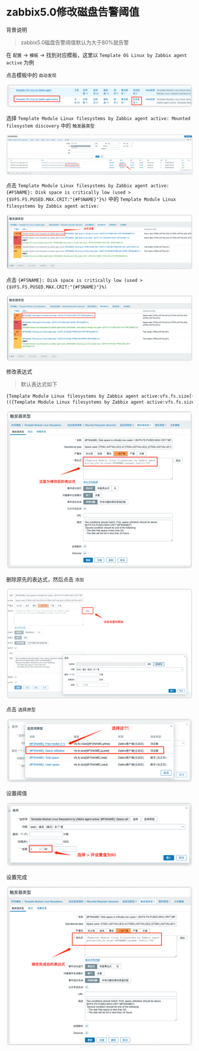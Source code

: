 # zabbix5.0修改磁盘告警阈值

背景说明

> zabbix5.0磁盘告警阈值默认为大于80%就告警



在 `配置` -> `模板` -> 找到对应模板，这里以  `Template OS Linux by Zabbix agent active` 为例

点击模板中的 `自动发现`

![iShot2021-11-22_21.17.19](https://github.com/pptfz/picgo-images/blob/master/img/iShot2021-11-22_21.17.19.png)



选择 `Template Module Linux filesystems by Zabbix agent active: Mounted filesystem discovery` 中的 `触发器类型`

![iShot2021-11-22_21.18.34](https://github.com/pptfz/picgo-images/blob/master/img/iShot2021-11-22_21.18.34.png)





点击 `Template Module Linux filesystems by Zabbix agent active: {#FSNAME}: Disk space is critically low (used > {$VFS.FS.PUSED.MAX.CRIT:"{#FSNAME}"}%)` 中的 `Template Module Linux filesystems by Zabbix agent active:`



![iShot2021-11-22_21.19.54](https://github.com/pptfz/picgo-images/blob/master/img/iShot2021-11-22_21.19.54.png)





点击 `{#FSNAME}: Disk space is critically low (used > {$VFS.FS.PUSED.MAX.CRIT:"{#FSNAME}"}%)`

![iShot2021-11-22_21.21.11](https://github.com/pptfz/picgo-images/blob/master/img/iShot2021-11-22_21.21.11.png)





修改表达式

> 默认表达式如下

```perl
{Template Module Linux filesystems by Zabbix agent active:vfs.fs.size[{#FSNAME},pused].last()}>{$VFS.FS.PUSED.MAX.CRIT:"{#FSNAME}"} and
(({Template Module Linux filesystems by Zabbix agent active:vfs.fs.size[{#FSNAME},total].last()}-{Template Module Linux filesystems by Zabbix agent active:vfs.fs.size[{#FSNAME},used].last()})<10G or {Template Module Linux filesystems by Zabbix agent active:vfs.fs.size[{#FSNAME},pused].timeleft(1h,,100)}<1d)
```

![iShot2021-11-22_21.22.33](https://github.com/pptfz/picgo-images/blob/master/img/iShot2021-11-22_21.22.33.png)







删除原先的表达式，然后点击 `添加`

![iShot2021-11-22_21.26.59](https://github.com/pptfz/picgo-images/blob/master/img/iShot2021-11-22_21.26.59.png)





点击 `选择原型`

![iShot2021-11-22_21.28.44](https://github.com/pptfz/picgo-images/blob/master/img/iShot2021-11-22_21.28.44.png)





设置阈值

![iShot2021-11-22_21.31.48](https://github.com/pptfz/picgo-images/blob/master/img/iShot2021-11-22_21.31.48.png)







设置完成

![iShot2021-11-22_21.32.47](https://github.com/pptfz/picgo-images/blob/master/img/iShot2021-11-22_21.32.47.png)

